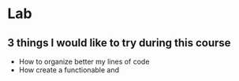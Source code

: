 # Lab
## 3 things I would like to try during this course
- How to organize better my lines of code
- How create a functionable and 
